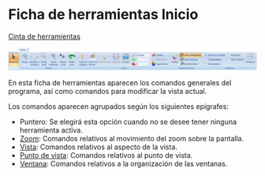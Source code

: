 # Ficha de herramientas Inicio

[Cinta de herramientas](../../cinta-de-herramientas/)

![](../../../.gitbook/assets/ficha-de-herramientas-inicio.jpg)

En esta ficha de herramientas aparecen los comandos generales del programa, así como comandos para modificar la vista actual.

Los comandos aparecen agrupados según los siguientes epígrafes:

* Puntero: Se elegirá esta opción cuando no se desee tener ninguna herramienta activa.
* [Zoom](zoom.md): Comandos relativos al movimiento del zoom sobre la pantalla.
* [Vista](vista.md): Comandos relativos al aspecto de la vista.
* [Punto de vista](punto-de-vista.md): Comandos relativos al punto de vista.
* [Ventana](ventana.md): Comandos relativos a la organización de las ventanas.

